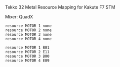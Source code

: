 Tekko 32 Metal Resource Mapping for Kakute F7 STM

Mixer: QuadX

```
resource MOTOR 1 none
resource MOTOR 2 none
resource MOTOR 3 none
resource MOTOR 4 none

resource MOTOR 1 B01
resource MOTOR 2 E11
resource MOTOR 3 B00
resource MOTOR 4 E09
```
